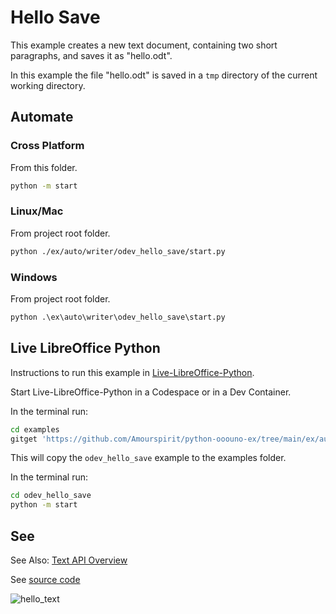 # Hello Save

This example creates a new text document, containing two short paragraphs, and saves it as "hello.odt".

In this example the file "hello.odt" is saved in a `tmp` directory of the current working directory.

## Automate

### Cross Platform

From this folder.

```sh
python -m start
```

### Linux/Mac

From project root folder.

```sh
python ./ex/auto/writer/odev_hello_save/start.py
```

### Windows

From project root folder.

```ps
python .\ex\auto\writer\odev_hello_save\start.py
```

## Live LibreOffice Python

Instructions to run this example in [Live-LibreOffice-Python](https://github.com/Amourspirit/live-libreoffice-python).

Start Live-LibreOffice-Python in a Codespace or in a Dev Container.

In the terminal run:

```bash
cd examples
gitget 'https://github.com/Amourspirit/python-ooouno-ex/tree/main/ex/auto/writer/odev_hello_save'
```

This will copy the `odev_hello_save` example to the examples folder.

In the terminal run:

```bash
cd odev_hello_save
python -m start
```

## See

See Also: [Text API Overview]

See [source code](./start.py)

![hello_text](https://user-images.githubusercontent.com/4193389/181994435-9e57ae64-39c1-4ca1-8135-62ba2623a5a6.gif)

[Text API Overview]: https://python-ooo-dev-tools.readthedocs.io/en/latest/odev/part2/chapter05.html

